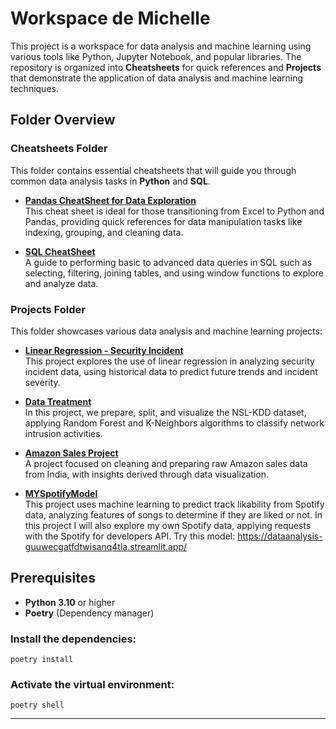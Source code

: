 
# Workspace de Michelle

This project is a workspace for data analysis and machine learning using various tools like Python, Jupyter Notebook, and popular libraries. The repository is organized into  **Cheatsheets**  for quick references and  **Projects**  that demonstrate the application of data analysis and machine learning techniques.


## Folder Overview

### Cheatsheets Folder

This folder contains essential cheatsheets that will guide you through common data analysis tasks in  **Python**  and  **SQL**.

-   **[Pandas CheatSheet for Data Exploration](https://github.com/michellemendezp/DataAnalysis/blob/main/Cheatsheets%20/CheatSheetPandas.ipynb)**  
    This cheat sheet is ideal for those transitioning from Excel to Python and Pandas, providing quick references for data manipulation tasks like indexing, grouping, and cleaning data.
    
-   **[SQL CheatSheet](https://github.com/michellemendezp/DataAnalysis/blob/main/Cheatsheets%20/MySQL_CheatSheet.md)**  
    A guide to performing basic to advanced data queries in SQL  such as selecting, filtering, joining tables, and using window functions to explore and analyze data.
    

### Projects Folder

This folder showcases various data analysis and machine learning projects:

-   **[Linear Regression - Security Incident](https://github.com/michellemendezp/DataAnalysis/blob/main/Projects_/LinearRegression-SecurityIncident.ipynb)**  
    This project explores the use of linear regression in analyzing security incident data, using historical data to predict future trends and incident severity.
    
    
-   **[Data Treatment](https://github.com/michellemendezp/DataAnalysis/blob/main/Projects_/NSL-KDD_Project.ipynb)**  
    In this project, we prepare, split, and visualize the NSL-KDD dataset, applying Random Forest and K-Neighbors algorithms to classify network intrusion activities.
    
-   **[Amazon Sales Project](https://github.com/michellemendezp/DataAnalysis/blob/main/Projects_/AmazonSales_Project.ipynb)**  
    A project focused on cleaning and preparing raw Amazon sales data from India, with insights derived through data visualization.
    
-   **[MYSpotifyModel](Projects_/MySpotifyDATAProject/ReadMESpotify.md)**  
    This project uses machine learning to predict track likability from Spotify data, analyzing features of songs to determine if they are liked or not.
    In this project I will also explore my own Spotify data, applying requests with the Spotify for developers API.
    Try this model: https://dataanalysis-guuwecgatfdtwisanq4tla.streamlit.app/

## Prerequisites

-   **Python 3.10**  or higher
-   **Poetry**  (Dependency manager)

### Install the dependencies:


    poetry install 

### Activate the virtual environment:


    poetry shell 

----------
